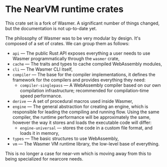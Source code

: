 # The NearVM runtime crates

This crate set is a fork of Wasmer. A significant number of things
changed, but the documentation is not up-to-date yet.

The philosophy of Wasmer was to be very modular by design. It's
composed of a set of crates. We can group them as follows:

* `api` — The public Rust API exposes everything a user needs to use Wasmer programmatically through
  the `wasmer` crate,
* `cache` — The traits and types to cache compiled WebAssembly modules,
* `cli` — The Wasmer CLI itself,
* `compiler` — The base for the compiler implementations, it defines
  the framework for the compilers and provides everything they need:
  * `compiler-singlepass` — A WebAssembly compiler based on our own compilation infrastructure;
    recommended for compilation-time speed performance.
* `derive` — A set of procedural macros used inside Wasmer,
* `engine` — The general abstraction for creating an engine, which is responsible for leading the
  compiling and running flow. Using the same compiler, the runtime performance will be
  approximately the same, however the way it stores and loads the executable code will differ:
  * `engine-universal` — stores the code in a custom file format, and loads it in memory,
* `types` — The basic structures to use WebAssembly,
* `vm` — The Wasmer VM runtime library, the low-level base of
  everything.

This is no longer a case for near-vm which is moving away from this to being specialized for
nearcore needs.
